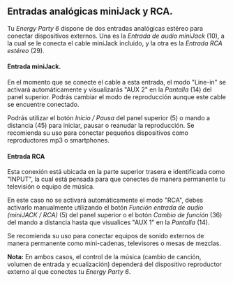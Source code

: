 ## Entradas analógicas miniJack y RCA.

Tu *Energy Party 6* dispone de dos entradas analógicas estéreo para conectar dispositivos externos. Una es la *Entrada de audio miniJack* (10), a la cual se le conecta el cable miniJack incluido, y la otra es la *Entrada RCA estéreo* (29). 

#### Entrada miniJack.
En el momento que se conecte el cable a esta entrada, el modo "Line-in" se activará automáticamente y visualizarás "AUX 2" en la *Pantalla* (14) del panel superior. Podrás cambiar el modo de reproducción aunque este cable se encuentre conectado.

Podrás utilizar el botón *Inicio / Pausa* del panel superior (5) o mando a distancia (45) para iniciar, pausar o reanudar la reproducción.
Se recomienda su uso para conectar pequeños dispositivos como reproductores mp3 o smartphones. 

#### Entrada RCA
Esta conexión está ubicada en la parte superior trasera e identificada como "INPUT", la cual está pensada para que conectes de manera permanente tu televisión o equipo de música. 

En este caso no se activará automáticamente el modo "RCA", debes activarlo manualmente utilizando el botón *Función entrada de audio (miniJACK / RCA)* (5) del panel superior o el botón *Cambio de función* (36) del mando a distancia hasta que visualices "AUX 1" en la *Pantalla* (14).

Se recomienda su uso para conectar equipos de sonido externos de manera permanente como mini-cadenas, televisores o mesas de mezclas. 

**Nota:** En ambos casos, el control de la música (cambio de canción, volumen de entrada y ecualización) dependerá del dispositivo reproductor externo al que conectes tu *Energy Party 6*.


